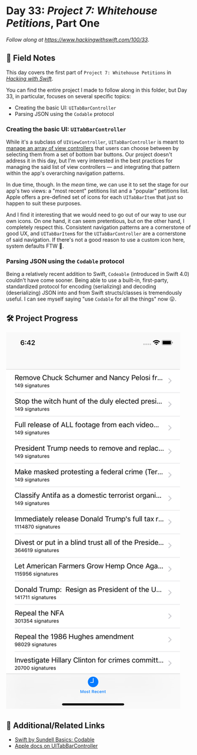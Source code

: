 # Day 33: _Project 7: Whitehouse Petitions_, Part One

_Follow along at https://www.hackingwithswift.com/100/33_.


## 📒 Field Notes

This day covers the first part of `Project 7: Whitehouse Petitions` in _[Hacking with Swift](https://www.hackingwithswift.com/read/7)_.

You can find the entire project I made to follow along in this folder, but Day 33, in particular, focuses on several specific topics:

- Creating the basic UI: `UITabBarController`
- Parsing JSON using the `Codable` protocol


### Creating the basic UI: `UITabBarController`

While it's a subclass of `UIViewController`, `UITabBarController` is meant to [manage an array of view controllers](https://developer.apple.com/documentation/uikit/uitabbarcontroller) that users can choose between by selecting them from a set of bottom bar buttons. Our project doesn't address it in this day, but I'm very interested in the best practices for managing the said list of view controllers &mdash; and integrating that pattern within the app's overarching navigation patterns.

In due time, though. In the _mean_ time, we can use it to set the stage for our app's two views: a "most recent" petitions list and a "popular" petitions list. Apple offers a pre-defined set of icons for each `UITabBarItem` that just so happen to suit these purposes.

And I find it interesting that we would need to go out of our way to use our own icons. On one hand, it can seem pretentious, but on the other hand, I completely respect this. Consistent navigation patterns are a cornerstone of good UX, and `UITabBarItem`s for the `UITabBarController` are a cornerstone of said navigation. If there's not a good reason to use a custom icon here, system defaults FTW 💪.


### Parsing JSON using the `Codable` protocol

Being a relatively recent addition to Swift, `Codeable` (introduced in Swift 4.0) couldn't have come sooner. Being able to use a built-in, first-party, standardized protocol for encoding (serializing) and decoding (deserializing) JSON into and from Swift structs/classes is tremendously useful. I can see myself saying "use `Codable` for all the things" now 😛.


## 🛠 Project Progress

![screenshot](./screenshot-1.png)


## 🔗 Additional/Related Links

- [Swift by Sundell Basics: Codable](https://www.swiftbysundell.com/basics/codable)
- [Apple docs on UITabBarController](https://developer.apple.com/documentation/uikit/uitabbarcontroller)
